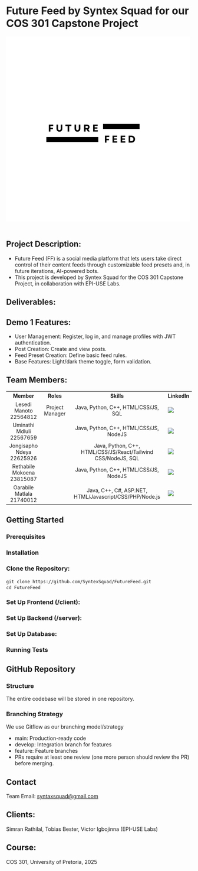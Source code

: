 # Future Feed by Syntex Squad for our COS 301 Capstone Project

<div class="display: flex; justify-content: center; align-items: center;">
<img src="Documentation/Logos/Future Feed Main Logo.png" alt="drawing" width="500"/>
</div>
<br>

## Project Description:
 - Future Feed (FF) is a social media platform that lets users take direct control of their content feeds through customizable feed presets and, in future iterations, AI-powered bots.
 - This project is developed by Syntex Squad for the COS 301 Capstone Project, in collaboration with EPI-USE Labs.

## Deliverables:

## Demo 1 Features:
 - User Management: Register, log in, and manage profiles with JWT authentication.
 - Post Creation: Create and view posts.
 - Feed Preset Creation: Define basic feed rules.
 - Base Features: Light/dark theme toggle, form validation.

## Team Members:
<table>
    <tr><th>Member</th><th>Roles</th><th>Skills</th><th>LinkedIn</th></tr>
    <tr>
    	<td align="center">
			Lesedi Manoto
			<br> 
			22564812
			<br>
	  	</td>
	  	<td align="center">
			Project Manager
	  	</td>
	    	<td align="center">
			Java, Python, C++, HTML/CSS/JS, SQL
	  	</td>
	  	<td>
			<a href="https://www.linkedin.com/in/lesedimanoto"> 
				<img src="https://custom-icon-badges.demolab.com/badge/LinkedIn-0A66C2?logo=linkedin-white&logoColor=fff">
			</a>
	  	</td>
	</tr>
    <tr>
    	<td align="center">
		 	Uminathi Mdluli
			<br> 
			22567659
			<br>
	  	</td>
	  	<td align="center">
	  	</td>
	    	<td align="center">
			Java, Python, C++, HTML/CSS/JS, NodeJS
	  	</td>
	  	<td>
			<a href="https://za.linkedin.com/in/uminathi-mdluli-14b910340"> 
				<img src="https://custom-icon-badges.demolab.com/badge/LinkedIn-0A66C2?logo=linkedin-white&logoColor=fff">
			</a>
	  	</td>
	</tr>
    <tr>
    	<td align="center">
		 	Jongisapho Ndeya
			<br> 
			22625926
			<br>
	  	</td>
	  	<td align="center">
	  	</td>
	    	<td align="center">
			Java, Python, C++, HTML/CSS/JS/React/Tailwind CSS/NodeJS, SQL
	  	</td>
	  	<td>
			<a href="http://www.linkedin.com/in/jongisapho-ndeya-101676253"> 
				<img src="https://custom-icon-badges.demolab.com/badge/LinkedIn-0A66C2?logo=linkedin-white&logoColor=fff">
			</a>
	  	</td>
	</tr>
    <tr>
    	<td align="center">
		 	Rethabile Mokoena
			<br> 
			23815087
			<br>
	  	</td>
	  	<td align="center">
	  	</td>
	    	<td align="center">
			Java, Python, C++, HTML/CSS/JS, NodeJS
	  	</td>
	  	<td>
			<a href="https://www.linkedin.com/in/rethabile-mokoena/"> 
				<img src="https://custom-icon-badges.demolab.com/badge/LinkedIn-0A66C2?logo=linkedin-white&logoColor=fff">
			</a>
	  	</td>
	</tr>
    <tr>
    	<td align="center">
		 	Oarabile Matlala
			<br> 
			21740012
			<br>
	  	</td>
	  	<td align="center">
	  	</td>
	    	<td align="center">
			Java, C++, C#, ASP.NET, HTML/Javascript/CSS/PHP/Node.js
	  	</td>
	  	<td>
			<a href="www.linkedin.com/in/oarabile-matlala-849627341"> 
				<img src="https://custom-icon-badges.demolab.com/badge/LinkedIn-0A66C2?logo=linkedin-white&logoColor=fff">
			</a>
	  	</td>
	</tr>
</table>

## Getting Started
### Prerequisites

### Installation

### Clone the Repository:
```
git clone https://github.com/SyntexSquad/FutureFeed.git
cd FutureFeed
```

### Set Up Frontend (/client):



### Set Up Backend (/server):


### Set Up Database:

### Running Tests

## GitHub Repository
### Structure
The entire codebase will be stored in one repository. 

### Branching Strategy
We use Gitflow as our branching model/strategy
 - main: Production-ready code
 - develop: Integration branch for features
 - feature: Feature branches
 - PRs require at least one review (one more person should review the PR) before merging.

## Contact
Team Email: syntaxsquad@gmail.com

## Clients: 
Simran Rathilal, Tobias Bester, Victor Igbojinna (EPI-USE Labs)

## Course: 
COS 301, University of Pretoria, 2025

